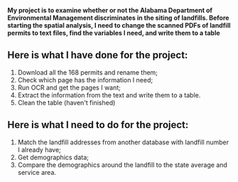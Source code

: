 **My project is to examine whether or not the Alabama Department of Environmental Management discriminates in the siting of landfills. Before starting the spatial analysis, I need to change the scanned PDFs of landfill permits to text files, find the variables I need, and write them to a table**

## Here is what I have done for the project:
1. Download all the 168 permits and rename them;
2. Check which page has the information I need;
3. Run OCR and get the pages I want;
4. Extract the information from the text and write them to a table.
5. Clean the table (haven't finished)

## Here is what I need to do for the project:
1. Match the landfill addresses from another database with landfill number I already have;
2. Get demographics data;
3. Compare the demographics around the landfill to the state average and service area.
